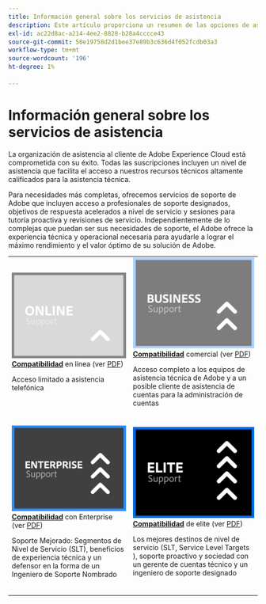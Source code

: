 ```yaml
---
title: Información general sobre los servicios de asistencia
description: Este artículo proporciona un resumen de las opciones de asistencia al cliente para Adobe Experience Cloud. Estas opciones incluyen Online, Business, Enterprise y Elite.
exl-id: ac22d8ac-a214-4ee2-8828-b28a4cccce43
source-git-commit: 50e19758d2d1bee37e89b3c636d4f052fcdb03a3
workflow-type: tm+mt
source-wordcount: '196'
ht-degree: 1%

---
```


# Información general sobre los servicios de asistencia

La organización de asistencia al cliente de Adobe Experience Cloud está comprometida con su éxito. Todas las suscripciones incluyen un nivel de asistencia que facilita el acceso a nuestros recursos técnicos altamente calificados para la asistencia técnica.

Para necesidades más completas, ofrecemos servicios de soporte de Adobe que incluyen acceso a profesionales de soporte designados, objetivos de respuesta acelerados a nivel de servicio y sesiones para tutoría proactiva y revisiones de servicio. Independientemente de lo complejas que puedan ser sus necesidades de soporte, el Adobe ofrece la experiencia técnica y operacional necesaria para ayudarle a lograr el máximo rendimiento y el valor óptimo de su solución de Adobe.

<table style="table-layout:fixed">
<tr>
  <td>
    <a href="online.md">
    <img alt="En línea" src="assets/OnlineSupportThumbnail.png"/>
    </a>
    <div>
    <a href="online.md"><strong>Compatibilidad</strong></a>  en línea (ver  <a href="assets/OnlineSupportDatasheet.pdf" target="_blank">PDF</a>)
    </div>
    <p>Acceso limitado a asistencia telefónica</p>
    <br>
  </td>
  <td>
    <a href="business.md">
      <img alt="Empresa" src="assets/BusinessSupportThumbnail.png">
    </a>
    <div>
    <a href="business.md"><strong>Compatibilidad</strong></a>  comercial (ver  <a href="assets/BusinessSupportDatasheet.pdf" target="_blank">PDF</a>)
    </div>
    <p>Acceso completo a los equipos de asistencia técnica de Adobe y a un posible cliente de asistencia de cuentas para la administración de cuentas</p>
    <br>
  </td>
</tr>
<tr>
  <td>
    <a href="enterprise.md">
    <img alt="Para compañías" src="assets/EnterpriseSupportThumbnail.png"/>
    </a>
    <div>
    <a href="enterprise.md"><strong>Compatibilidad</strong></a>  con Enterprise (ver  <a href="assets/EnterpriseSupportDatasheet.pdf" target="_blank">PDF</a>)
    </div>
    <p>Soporte Mejorado: Segmentos de Nivel de Servicio (SLT), beneficios de experiencia técnica y un defensor en la forma de un Ingeniero de Soporte Nombrado</p>
    <br>
  </td>
  <td>
    <a href="elite.md">
      <img alt="Elite" src="assets/EliteSupportThumbnail.png">
    </a>
    <div>
    <a href="elite.md"><strong>Compatibilidad</strong></a>  de elite (ver  <a href="assets/EliteSupportDatasheet.pdf" target="_blank">PDF</a>)
    </div>
    <p>Los mejores destinos de nivel de servicio (SLT, Service Level Targets ), soporte proactivo y sociedad con un gerente de cuentas técnico y un ingeniero de soporte designado</p>
    <br>
  </td>
</tr>
</table>
